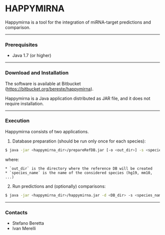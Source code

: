 # HAPPYMIRNA
Happymirna is a tool for the integration of miRNA-target predictions and comparison.

---
### Prerequisites
* Java 1.7 (or higher)

---
### Download and Installation
The software is available at Bitbucket (https://bitbucket.org/bereste/happymirna).

Happymirna is a Java application distributed as JAR file, and it does not require installation.

---
### Execution

Happymirna consists of two applications.

1. Database preparation (should be run only once for each species):
```bash
$ java -jar <happymirna_dir>/prepareRefDB.jar [-o <out_dir>] -s <species_name>
```
where:

    * `out_dir` is the directory where the reference DB will be created
	* `species_name` is the name of the considered species (hg19, mm10, ...)

2. Run predictions and (optionally) comparisons:
```bash
$ java -jar <happymirna_dir>/happymirna.jar -d <DB_dir> -s <species_name> -f <fasta_miRNA_file> [-o <out_dir>] [-l <comparison_list>] [-t <num_threads>]
```

---
### Contacts

* Stefano Beretta
* Ivan Merelli
